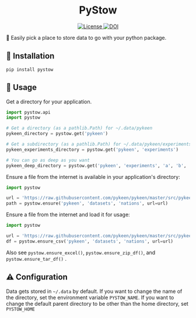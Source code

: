 <h1 align="center">
  PyStow
</h1>

<p align="center">
  <a href='https://opensource.org/licenses/MIT'>
    <img src='https://img.shields.io/badge/License-MIT-blue.svg' alt='License'/>
  </a>

  <a href="https://zenodo.org/badge/latestdoi/318194121">
    <img src="https://zenodo.org/badge/318194121.svg" alt="DOI">
  </a>
</p>

👜 Easily pick a place to store data to go with your python package.

## 🚀 Installation

`pip install pystow`

## 💪 Usage

Get a directory for your application.

```python
import pystow.api
import pystow

# Get a directory (as a pathlib.Path) for ~/.data/pykeen
pykeen_directory = pystow.get('pykeen')

# Get a subdirectory (as a pathlib.Path) for ~/.data/pykeen/experiments
pykeen_experiments_directory = pystow.get('pykeen', 'experiments')

# You can go as deep as you want
pykeen_deep_directory = pystow.get('pykeen', 'experiments', 'a', 'b', 'c')
```

Ensure a file from the internet is available in your application's directory:

```python
import pystow

url = 'https://raw.githubusercontent.com/pykeen/pykeen/master/src/pykeen/datasets/nations/test.txt'
path = pystow.ensure('pykeen', 'datasets', 'nations', url=url)
```

Ensure a file from the internet and load it for usage:

```python
import pystow

url = 'https://raw.githubusercontent.com/pykeen/pykeen/master/src/pykeen/datasets/nations/test.txt'
df = pystow.ensure_csv('pykeen', 'datasets', 'nations', url=url)


```

Also see `pystow.ensure_excel()`, `pystow.ensure_zip_df()`, and `pystow.ensure_tar_df()` .

## ⚠️ Configuration

Data gets stored in `~/.data` by default. If you want to change the name of the directory, set the environment
variable `PYSTOW_NAME`. If you want to change the default parent directory to be other than the home directory,
set `PYSTOW_HOME`
